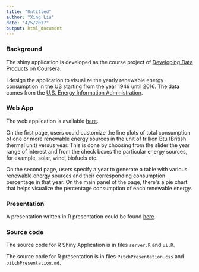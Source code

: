 ```yaml
---
title: "Untitled"
author: "Xing Liu"
date: "4/5/2017"
output: html_document
---
```


### Background
The shiny application is developed as the course project of [Developing Data Products](https://www.coursera.org/learn/data-products/) on Coursera.

I design the application to visualize the yearly renewable energy consumption in the US starting from the year 1949 until 2016. The data comes from the [U.S. Energy Information Administration](https://www.eia.gov/totalenergy/data/monthly/#renewable).

### Web App
The web application is available [here](https://xingliuut.shinyapps.io/shinyapp/).

On the first page, users could customize the line plots of total consumption of one or more renewable energy sources in the unit of trillion Btu (British thermal unit) versus year. This is done by choosing from the slider the year range of interest and from the check boxes the particular energy sources, for example, solar, wind, biofuels etc.

On the second page, users specify a year to generate a table with various renewable energy sources and their corresponding consumption percentage in that year. On the main panel of the page, there's a pie chart that helps visualize the percentage consumption of each renewable energy.

### Presentation
A presentation written in R presentation could be found [here](http://rpubs.com/xl3676/DevelopingDataProducts).

### Source code
The source code for R Shiny Application is in files `server.R` and `ui.R`. 

The source code for R presentation is in files `PitchPresentation.css` and `pitchPresentation.md`.


